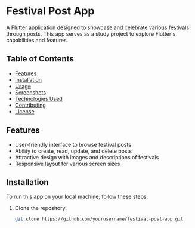 # Festival Post App

A Flutter application designed to showcase and celebrate various festivals through posts. This app serves as a study project to explore Flutter's capabilities and features.

## Table of Contents

- [Features](#features)
- [Installation](#installation)
- [Usage](#usage)
- [Screenshots](#screenshots)
- [Technologies Used](#technologies-used)
- [Contributing](#contributing)
- [License](#license)

## Features

- User-friendly interface to browse festival posts
- Ability to create, read, update, and delete posts
- Attractive design with images and descriptions of festivals
- Responsive layout for various screen sizes

## Installation

To run this app on your local machine, follow these steps:

1. Clone the repository:
   ```bash
   git clone https://github.com/yourusername/festival-post-app.git
